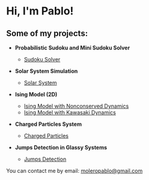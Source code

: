 <h1>Hi, I'm Pablo! <br/>

<h2>Some of my projects:</h2>

- <b>Probabilistic Sudoku and Mini Sudoku Solver</b>
  - [Sudoku Solver](https://github.com/Molero03/Sudoku)
- <b>Solar System Simulation</b>
  - [Solar System](https://github.com/Molero03/Planets)
- <b>Ising Model (2D)</b>
  - [Ising Model with Nonconserved Dynamics](https://github.com/Molero03/Ising)
  - [Ising Model with Kawasaki Dynamics](https://github.com/Molero03/Kawasaki)
  
- <b>Charged Particles System</b>
  - [Charged Particles](https://github.com/Molero03/Particles)
- <b>Jumps Detection in Glassy Systems</b>
  - [Jumps Detection](https://github.com/Molero03/Jumps)


You can contact me by email: moleropablo@gmail.com


<!--
**Molero03/Molero03** is a ✨ _special_ ✨ repository because its `README.md` (this file) appears on your GitHub profile.

Here are some ideas to get you started:

- 🔭 I’m currently working on ...
- 🌱 I’m currently learning ...
- 👯 I’m looking to collaborate on ...
- 🤔 I’m looking for help with ...
- 💬 Ask me about ...
- 📫 How to reach me: ...
- 😄 Pronouns: ...
- ⚡ Fun fact: ...
-->
